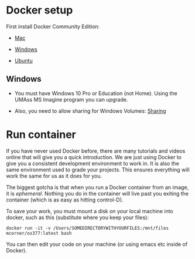 # Docker setup

First install Docker Community Edition:

* [Mac](https://hub.docker.com/editions/community/docker-ce-desktop-mac)

* [Windows](https://hub.docker.com/editions/community/docker-ce-desktop-windows)

* [Ubuntu](https://docs.docker.com/install/linux/docker-ce/ubuntu/)

## Windows

* You must have Windows 10 Pro or Education (not Home).  Using the UMAss MS Imagine program you can upgrade.

* Also, you need to allow sharing for Windows Volumes:
[Sharing](https://blogs.msdn.microsoft.com/stevelasker/2016/06/14/configuring-docker-for-windows-volumes/)

# Run container

If you have never used Docker before, there are many tutorials and videos online that will give you a quick introduction.  We are just using Docker to give you a consistent development environment to work in.  It is also the same environment used to grade your projects.  This ensures everything will work the same for us as it does for you.

The biggest gotcha is that when you run a Docker container from an image, it is *ephemeral*.  Nothing you do in the container will live past you exiting the container (which is as easy as hitting control-D).

To save your work, you must mount a disk on your local machine into docker, such as this (substitute where you keep your files):
```
docker run -it -v /Users/SOMEDIRECTORYWITHYOURFILES:/mnt/files mcorner/os377:latest bash
```

You can then edit your code on your machine (or using emacs etc inside of Docker).
